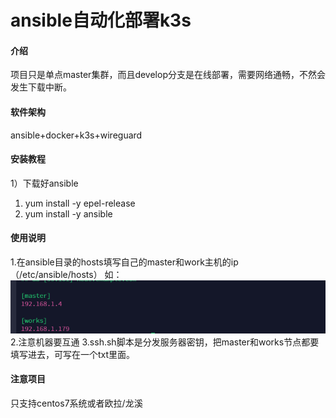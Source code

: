 # ansible自动化部署k3s

#### 介绍
项目只是单点master集群，而且develop分支是在线部署，需要网络通畅，不然会发生下载中断。

#### 软件架构
ansible+docker+k3s+wireguard


#### 安装教程

1）下载好ansible
1.  yum install -y epel-release
2.  yum install -y ansible


#### 使用说明

1.在ansible目录的hosts填写自己的master和work主机的ip（/etc/ansible/hosts）
如：![输入图片说明](image.png)
2.注意机器要互通
3.ssh.sh脚本是分发服务器密钥，把master和works节点都要填写进去，可写在一个txt里面。

#### 注意项目
只支持centos7系统或者欧拉/龙溪